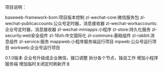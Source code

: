 项目说明：

baseweb-framework-bom:项目版本控制
zl-wechat-core:微信服务包
zl-wechat-publicaccounts:公众号定时器，消息接收器
zl-wechat-workaccounts:企业号定时器，消息接收器
zl-wechat-miniapps:小程序
zl-store:持久化服务
zl-security:web安全组件
zl-18zh:中文国际化
zl-commons:基础组件
zl-rabbit:消息组件
zl-service:服务
mappweb:小程序服务端运行项目
mpweb:公众号运行项目
workweb:企业号运行项目


0.1.0版本
企业号升级成企业微信，接口调整
拆分各个节点，独自工作
增加小程序服务端
增加临时关闭定时刷新开关
